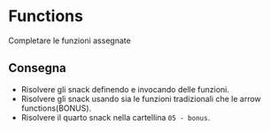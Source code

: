 Functions
===
Completare le funzioni assegnate
## Consegna
- Risolvere gli snack definendo e invocando delle funzioni.
- Risolvere gli snack usando sia le funzioni tradizionali che le arrow functions(BONUS).
- Risolvere il quarto snack nella cartellina `05 - bonus`.

